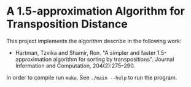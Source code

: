 # A 1.5-approximation Algorithm for Transposition Distance

This project implements the algorithm describe in the following work:
- Hartman, Tzvika and Shamir, Ron. "A simpler and faster 1.5-approximation algorithm for sorting by transpositions". Journal Information and Computation, 204(2):275–290.

In order to compile run ``make``. See ``./main --help`` to run the program.
